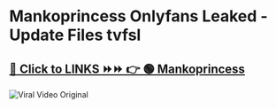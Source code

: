 
 # Mankoprincess Onlyfans Leaked - Update Files tvfsl

## <h2><a href="https://clipsfans.com/Mankoprincess&ref=git">🔗 Click to LINKS ⏩⏩ 👉 🟢 Mankoprincess </a></h2>

<a href="https://clipsfans.com/Mankoprincess&ref=git" rel="nofollow" data-target="animated-image.originalLink"><img src="https://i.ibb.co.com/xMMVF88/686577567.gif" alt="Viral Video Original" style="max-width: 100%; display: inline-block;" data-target="animated-image.originalImage"></a>

